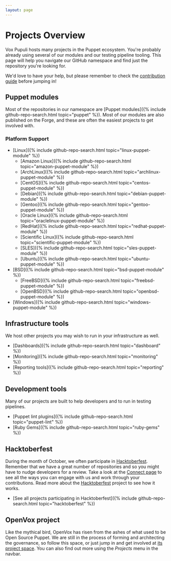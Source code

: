 ```yaml
---
layout: page
---
```


# Projects Overview

Vox Pupuli hosts many projects in the Puppet ecosystem. You're probably already
using several of our modules and our testing pipeline tooling. This page will help
you navigate our GitHub namespace and find just the repository you're looking for.

We'd love to have your help, but please remember to check the [contribution guide](/contributing)
before jumping in!

## Puppet modules

Most of the repositories in our namespace are [Puppet modules]({% include github-repo-search.html topic="puppet" %}).
Most of our modules are also published on the Forge, and these are often the
easiest projects to get involved with.

### Platform Support

* [Linux]({% include github-repo-search.html topic="linux-puppet-module" %})
  * [Amazon Linux]({% include github-repo-search.html topic="amazon-puppet-module" %})
  * [ArchLinux]({% include github-repo-search.html topic="archlinux-puppet-module" %})
  * [CentOS]({% include github-repo-search.html topic="centos-puppet-module" %})
  * [Debian]({% include github-repo-search.html topic="debian-puppet-module" %})
  * [Gentoo]({% include github-repo-search.html topic="gentoo-puppet-module" %})
  * [Oracle Linux]({% include github-repo-search.html topic="oraclelinux-puppet-module" %})
  * [RedHat]({% include github-repo-search.html topic="redhat-puppet-module" %})
  * [Scientific Linux]({% include github-repo-search.html topic="scientific-puppet-module" %})
  * [SLES]({% include github-repo-search.html topic="sles-puppet-module" %})
  * [Ubuntu]({% include github-repo-search.html topic="ubuntu-puppet-module" %})
* [BSD]({% include github-repo-search.html topic="bsd-puppet-module" %})
  * [FreeBSD]({% include github-repo-search.html topic="freebsd-puppet-module" %})
  * [OpenBSD]({% include github-repo-search.html topic="openbsd-puppet-module" %})
* [Windows]({% include github-repo-search.html topic="windows-puppet-module" %})


## Infrastructure tools

We host other projects you may wish to run in your infrastructure as well.

* [Dashboards]({% include github-repo-search.html topic="dashboard" %})
* [Monitoring]({% include github-repo-search.html topic="monitoring" %})
* [Reporting tools]({% include github-repo-search.html topic="reporting" %})


## Development tools

Many of our projects are built to help developers and to run in testing pipelines.

* [Puppet lint plugins]({% include github-repo-search.html topic="puppet-lint" %})
* [Ruby Gems]({% include github-repo-search.html topic="ruby-gems" %})


## Hacktoberfest

During the month of October, we often participate in [Hacktoberfest](https://hacktoberfest.com).
Remember that we have a great number of repositories and so you might have to nudge
developers for a review. Take a look at the [Connect page](/connect) to see all
the ways you can engage with us and work through your contributions. Read more about
the [Hacktoberfest](https://hacktoberfest.com) project to see how it works.

* [See all projects participating in Hacktoberfest]({% include github-repo-search.html topic="hacktoberfest" %})


## OpenVox project

Like the mythical bird, OpenVox has risen from the ashes of what used to be Open Source Puppet.
We are still in the process of forming and architecting the governance, so follow this space, or just jump in and get involved at [its project space](https://github.com/openvoxproject).
You can also find out more using the *Projects* menu in the navbar.
